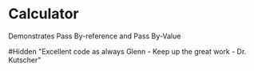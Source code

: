 # Calculator
Demonstrates Pass By-reference and Pass By-Value

#Hidden "Excellent code as always Glenn - Keep up the great work - Dr. Kutscher"
